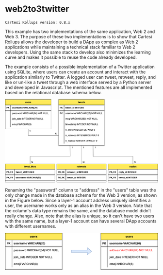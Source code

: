 # web2to3twitter

```
Cartesi Rollups version: 0.8.x
```

This example has two implementations of the same application, Web 2 and Web 3. The purpose of these two implementations is to show that Cartesi Rollups allows the developer to build a DApp as complex as Web 2 applications while maintaining a technical stack familiar to Web 2 developers. Using the same stack to develop also minimizes the learning curve and makes it possible to reuse the code already developed.

The example consists of a possible implementation of a Twitter application using SQLite, where users can create an account and interact with the application similarly to Twitter. A logged user can tweet, retweet, reply, and like or un-like a tweet through a web interface served by a Python server and developed in Javascript. The mentioned features are all implemented based on the relational database schema below.

![twitter-db](twitter_db.png)

Renaming the "password" column to "address" in the "users" table was the only change made in the database schema for the Web 3 version, as shown in the Figure below. Since a layer-1 account address uniquely identifies a user, the username works only as an alias in the Web 3 version. Note that the column's data type remains the same, and the database model didn't really change. Also, note that the alias is unique, so it can't have two users with the same name, but a layer-1 account can have several DApp accounts with different usernames.

![twitter-db-change](web3_twitter_db_change.png)